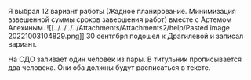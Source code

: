 Я выбрал 12 вариант работы (Жадное планирование. Минимизация взвешенной суммы сроков завершения работ) вместе с Артемом Алехиным.
![[../../../../Attachments/Attachments2/help/Pasted image 20221003104829.png]]
30 сентября подошел к Драгилевой и записал вариант.

На СДО заливает один человек из пары. В титульник прописывается два человека. Они оба должны будут расписаться в тексте. 
